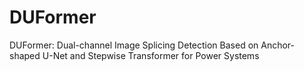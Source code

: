 # DUFormer
DUFormer: Dual-channel Image Splicing Detection Based on Anchor-shaped U-Net and Stepwise Transformer for Power Systems
